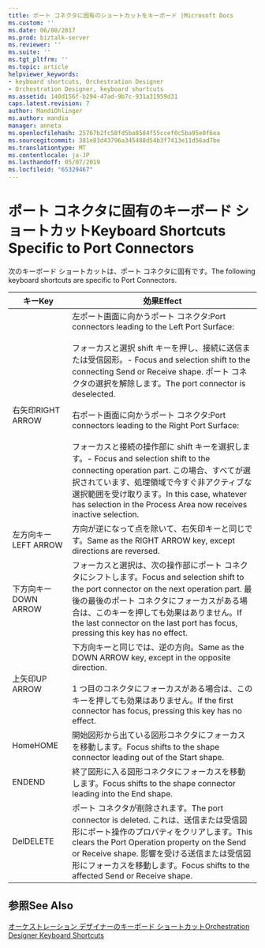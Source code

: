 ```yaml
---
title: ポート コネクタに固有のショートカットをキーボード |Microsoft Docs
ms.custom: ''
ms.date: 06/08/2017
ms.prod: biztalk-server
ms.reviewer: ''
ms.suite: ''
ms.tgt_pltfrm: ''
ms.topic: article
helpviewer_keywords:
- keyboard shortcuts, Orchestration Designer
- Orchestration Designer, keyboard shortcuts
ms.assetid: 140d156f-b294-47ad-9b7c-931a31959d31
caps.latest.revision: 7
author: MandiOhlinger
ms.author: mandia
manager: anneta
ms.openlocfilehash: 25767b2fc58fd5ba8584f55ccef0c5ba95e0f6ea
ms.sourcegitcommit: 381e83d43796a345488d54b3f7413e11d56ad7be
ms.translationtype: MT
ms.contentlocale: ja-JP
ms.lasthandoff: 05/07/2019
ms.locfileid: "65329467"
---
```

# <a name="keyboard-shortcuts-specific-to-port-connectors"></a><span data-ttu-id="13fe2-102">ポート コネクタに固有のキーボード ショートカット</span><span class="sxs-lookup"><span data-stu-id="13fe2-102">Keyboard Shortcuts Specific to Port Connectors</span></span>
<span data-ttu-id="13fe2-103">次のキーボード ショートカットは、ポート コネクタに固有です。</span><span class="sxs-lookup"><span data-stu-id="13fe2-103">The following keyboard shortcuts are specific to Port Connectors.</span></span>  
  
|<span data-ttu-id="13fe2-104">キー</span><span class="sxs-lookup"><span data-stu-id="13fe2-104">Key</span></span>|<span data-ttu-id="13fe2-105">効果</span><span class="sxs-lookup"><span data-stu-id="13fe2-105">Effect</span></span>|  
|---------|------------|  
|<span data-ttu-id="13fe2-106">右矢印</span><span class="sxs-lookup"><span data-stu-id="13fe2-106">RIGHT ARROW</span></span>|<span data-ttu-id="13fe2-107">左ポート画面に向かうポート コネクタ:</span><span class="sxs-lookup"><span data-stu-id="13fe2-107">Port connectors leading to the Left Port Surface:</span></span><br /><br /> <span data-ttu-id="13fe2-108">フォーカスと選択 shift キーを押し、接続に送信または受信図形。</span><span class="sxs-lookup"><span data-stu-id="13fe2-108">-   Focus and selection shift to the connecting Send or Receive shape.</span></span> <span data-ttu-id="13fe2-109">ポート コネクタの選択を解除します。</span><span class="sxs-lookup"><span data-stu-id="13fe2-109">The port connector is deselected.</span></span><br /><br /> <span data-ttu-id="13fe2-110">右ポート画面に向かうポート コネクタ:</span><span class="sxs-lookup"><span data-stu-id="13fe2-110">Port connectors leading to the Right Port Surface:</span></span><br /><br /> <span data-ttu-id="13fe2-111">フォーカスと接続の操作部に shift キーを選択します。</span><span class="sxs-lookup"><span data-stu-id="13fe2-111">-   Focus and selection shift to the connecting operation part.</span></span> <span data-ttu-id="13fe2-112">この場合、すべてが選択されています、処理領域で今すぐ非アクティブな選択範囲を受け取ります。</span><span class="sxs-lookup"><span data-stu-id="13fe2-112">In this case, whatever has selection in the Process Area now receives inactive selection.</span></span>|  
|<span data-ttu-id="13fe2-113">左方向キー</span><span class="sxs-lookup"><span data-stu-id="13fe2-113">LEFT ARROW</span></span>|<span data-ttu-id="13fe2-114">方向が逆になって点を除いて、右矢印キーと同じです。</span><span class="sxs-lookup"><span data-stu-id="13fe2-114">Same as the RIGHT ARROW key, except directions are reversed.</span></span>|  
|<span data-ttu-id="13fe2-115">下方向キー</span><span class="sxs-lookup"><span data-stu-id="13fe2-115">DOWN ARROW</span></span>|<span data-ttu-id="13fe2-116">フォーカスと選択は、次の操作部にポート コネクタにシフトします。</span><span class="sxs-lookup"><span data-stu-id="13fe2-116">Focus and selection shift to the port connector on the next operation part.</span></span> <span data-ttu-id="13fe2-117">最後の最後のポート コネクタにフォーカスがある場合は、このキーを押しても効果はありません。</span><span class="sxs-lookup"><span data-stu-id="13fe2-117">If the last connector on the last port has focus, pressing this key has no effect.</span></span>|  
|<span data-ttu-id="13fe2-118">上矢印</span><span class="sxs-lookup"><span data-stu-id="13fe2-118">UP ARROW</span></span>|<span data-ttu-id="13fe2-119">下方向キーと同じでは、逆の方向。</span><span class="sxs-lookup"><span data-stu-id="13fe2-119">Same as the DOWN ARROW key, except in the opposite direction.</span></span><br /><br /> <span data-ttu-id="13fe2-120">1 つ目のコネクタにフォーカスがある場合は、このキーを押しても効果はありません。</span><span class="sxs-lookup"><span data-stu-id="13fe2-120">If the first connector has focus, pressing this key has no effect.</span></span>|  
|<span data-ttu-id="13fe2-121">Home</span><span class="sxs-lookup"><span data-stu-id="13fe2-121">HOME</span></span>|<span data-ttu-id="13fe2-122">開始図形から出ている図形コネクタにフォーカスを移動します。</span><span class="sxs-lookup"><span data-stu-id="13fe2-122">Focus shifts to the shape connector leading out of the Start shape.</span></span>|  
|<span data-ttu-id="13fe2-123">END</span><span class="sxs-lookup"><span data-stu-id="13fe2-123">END</span></span>|<span data-ttu-id="13fe2-124">終了図形に入る図形コネクタにフォーカスを移動します。</span><span class="sxs-lookup"><span data-stu-id="13fe2-124">Focus shifts to the shape connector leading into the End shape.</span></span>|  
|<span data-ttu-id="13fe2-125">Del</span><span class="sxs-lookup"><span data-stu-id="13fe2-125">DELETE</span></span>|<span data-ttu-id="13fe2-126">ポート コネクタが削除されます。</span><span class="sxs-lookup"><span data-stu-id="13fe2-126">The port connector is deleted.</span></span> <span data-ttu-id="13fe2-127">これは、送信または受信図形にポート操作のプロパティをクリアします。</span><span class="sxs-lookup"><span data-stu-id="13fe2-127">This clears the Port Operation property on the Send or Receive shape.</span></span> <span data-ttu-id="13fe2-128">影響を受ける送信または受信図形にフォーカスを移動します。</span><span class="sxs-lookup"><span data-stu-id="13fe2-128">Focus shifts to the affected Send or Receive shape.</span></span>|  
  
## <a name="see-also"></a><span data-ttu-id="13fe2-129">参照</span><span class="sxs-lookup"><span data-stu-id="13fe2-129">See Also</span></span>  
 [<span data-ttu-id="13fe2-130">オーケストレーション デザイナーのキーボード ショートカット</span><span class="sxs-lookup"><span data-stu-id="13fe2-130">Orchestration Designer Keyboard Shortcuts</span></span>](../core/orchestration-designer-keyboard-shortcuts.md)
